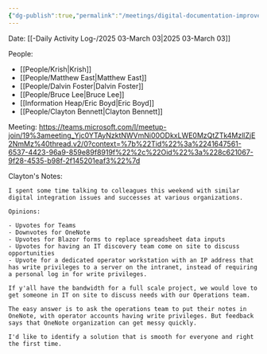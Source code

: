```yaml
---
{"dg-publish":true,"permalink":"/meetings/digital-documentation-improvements-leveraging-ms-365-and-beyond/","noteIcon":"","created":"2025-05-20T09:18:16.532-05:00"}
---
```


Date: [[-Daily Activity Log-/2025 03-March 03\|2025 03-March 03]]

  
People:
- [[People/Krish\|Krish]]
- [[People/Matthew East\|Matthew East]]
- [[People/Dalvin Foster\|Dalvin Foster]]
- [[People/Bruce Lee\|Bruce Lee]]
- [[Information Heap/Eric Boyd\|Eric Boyd]]
- [[People/Clayton Bennett\|Clayton Bennett]]

Meeting:
https://teams.microsoft.com/l/meetup-join/19%3ameeting_Yjc0YTAyNzktNWVmNi00ODkxLWE0MzQtZTk4MzllZjE2NmMz%40thread.v2/0?context=%7b%22Tid%22%3a%2241647561-6537-4423-96a9-859e89f8919f%22%2c%22Oid%22%3a%228c621067-9f28-4535-b98f-2f145201eaf3%22%7d

Clayton's Notes:

```
I spent some time talking to colleagues this weekend with similar digital integration issues and successes at various organizations. 

Opinions:

- Upvotes for Teams
- Downvotes for OneNote
- Upvotes for Blazor forms to replace spreadsheet data inputs
- Upvotes for having an IT discovery team come on site to discuss opportunities
- Upvote for a dedicated operator workstation with an IP address that has write privileges to a server on the intranet, instead of requiring a personal log in for write privileges. 

If y'all have the bandwidth for a full scale project, we would love to get someone in IT on site to discuss needs with our Operations team. 

The easy answer is to ask the operations team to put their notes in OneNote, with operator accounts having write privileges. But feedback says that OneNote organization can get messy quickly.

I'd like to identify a solution that is smooth for everyone and right the first time.
```

